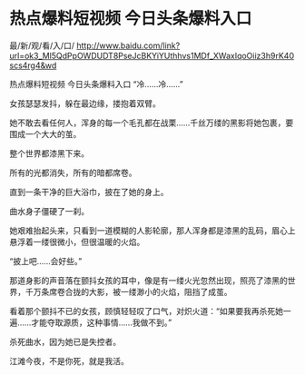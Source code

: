 # 热点爆料短视频 今日头条爆料入口

最/新/观/看/入/口/ http://www.baidu.com/link?url=ok3_Ml5QdPpOWDUDT8PseJcBKYiYUthhvs1MDf_XWaxIqoOiiz3h9rK40scs4rg4&wd


热点爆料短视频 今日头条爆料入口
“冷……冷……”

女孩瑟瑟发抖，躲在最边缘，搂抱着双臂。

她不敢去看任何人，浑身的每一个毛孔都在战栗……千丝万缕的黑影将她包裹，要围成一个大大的茧。

整个世界都漆黑下来。

所有的光都消失，所有的暗都席卷。

直到一条干净的巨大浴巾，披在了她的身上。

曲水身子僵硬了一刹。

她艰难抬起头来，只看到一道模糊的人影轮廓，那人浑身都是漆黑的乱码，眉心上悬浮着一缕很微小，但很温暖的火焰。

“披上吧……会好些。”

那道身影的声音落在颤抖女孩的耳中，像是有一缕火光忽然出现，照亮了漆黑的世界，千万条席卷合拢的大影，被一缕渺小的火焰，阻挡了成茧。

看着那个颤抖不已的女孩，顾慎轻轻叹了口气，对炽火道：“如果要我再杀死她一遍……才能夺取源质，这种事情……我做不到。”

杀死曲水，因为她已是失控者。

江滩今夜，不是你死，就是我活。
